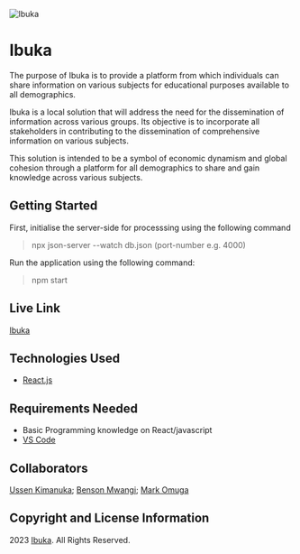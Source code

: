 
![Ibuka](https://github.com/ussenuk/ibuka_project/assets/32272644/aa8ab324-b659-48c7-8a91-63079c2dbcc1)

# Ibuka

The purpose of Ibuka is to provide a platform from which individuals can share information on various subjects for educational purposes available to all demographics.

Ibuka is a local solution that will address the need for the dissemination of information across various groups. Its objective is to incorporate all stakeholders in contributing to the dissemination of comprehensive information on various subjects.

This solution is intended to be a symbol of economic dynamism and global cohesion through a platform for all demographics to share and gain knowledge across various subjects.

## Getting Started

First, initialise the server-side for processsing using the following command

>npx json-server --watch db.json (port-number e.g. 4000)

Run the application using the following command:

>npm start

## Live Link

[Ibuka]()

## Technologies Used

- [React.js](https://react.dev/)

## Requirements Needed

- Basic Programming knowledge on React/javascript
- [VS Code](https://code.visualstudio.com/)

## Collaborators

[Ussen Kimanuka](ussen.kimanuka@student.moringaschool.com); 
[Benson Mwangi](benson.mwangi@student.moringaschool.com); 
[Mark Omuga](mark.omuga@student.moringaschool.com)

## Copyright and License Information

2023 [Ibuka](). All Rights Reserved.
